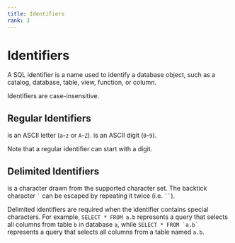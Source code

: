 ```yaml
---
title: Identifiers
rank: 3
---
```


# Identifiers

A SQL identifier is a name used to identify a database object, such as a catalog, database, table, view, function, or column.

Identifiers are case-insensitive.

## Regular Identifiers

<SyntaxBlock>
  <SyntaxText raw="(<letter>|<digit>|'_')+" />
</SyntaxBlock>

<code><SyntaxText raw="<letter>" /></code> is an ASCII letter (`a`-`z` or
`A`-`Z`). <code><SyntaxText raw="<digit>" /></code> is an ASCII digit
(`0`-`9`).

Note that a regular identifier can start with a digit.

## Delimited Identifiers

<SyntaxBlock>
  <SyntaxText raw="'`'<char>+'`'" />
</SyntaxBlock>

<code><SyntaxText raw="<char>" /></code> is a character drawn from the
supported character set. The backtick character <code>&#96;</code> can be
escaped by repeating it twice (i.e. <code>&#96;&#96;</code>).

Delimited identifiers are required when the identifier contains special characters. For example, `SELECT * FROM a.b` represents a query that selects all columns from table `b` in database `a`, while <code>SELECT \* FROM &#96;a.b&#96;</code> represents a query that selects all columns from a table named `a.b`.

<script setup>
import SyntaxBlock from "@theme/components/SyntaxBlock.vue";
import SyntaxText from "@theme/components/SyntaxText.vue";
</script>
